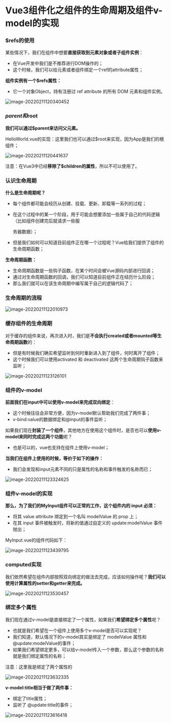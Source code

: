 # Vue3组件化之组件的生命周期及组件v-model的实现

### $refs的使用

某些情况下，我们在组件中想要**直接获取到元素对象或者子组件实例**： 

- 在Vue开发中我们是不推荐进行DOM操作的；
- 这个时候，我们可以给元素或者组件绑定一个ref的attribute属性； 

**组件实例有一个$refs属性：**

- 它一个对象Object，持有注册过 ref attribute 的所有 DOM 元素和组件实例。

![image-20220211120340452](D:\截图\03_vue3组件化\image-20220211120340452.png)



### $parent和$root

**我们可以通过$parent来访问父元素。**

HelloWorld.vue的实现：这里我们也可以通过$root来实现，因为App是我们的根组件；

![image-20220211120441637](D:\截图\03_vue3组件化\image-20220211120441637.png)

注意：在Vue3中已经**移除了$children的属性**，所以不可以使用了。



### 认识生命周期

**什么是生命周期呢？**

- 每个组件都可能会经历从创建、挂载、更新、卸载等一系列的过程； 

- 在这个过程中的某一个阶段，用于可能会想要添加一些属于自己的代码逻辑（比如组件创建完后就请求一些服

  务器数据）；

- 但是我们如何可以知道目前组件正在哪一个过程呢？Vue给我们提供了组件的生命周期函数； 

**生命周期函数：**

- 生命周期函数是一些钩子函数，在某个时间会被Vue源码内部进行回调； 
- 通过对生命周期函数的回调，我们可以知道目前组件正在经历什么阶段； 
- 那么我们就可以在该生命周期中编写属于自己的逻辑代码了；



### 生命周期的流程

![image-20220211122010973](D:\截图\03_vue3组件化\image-20220211122010973.png)



### 缓存组件的生命周期

对于缓存的组件来说，再次进入时，我们是**不会执行created或者mounted等生命周期函数**的：

- 但是有时候我们确实希望监听到何时重新进入到了组件，何时离开了组件；
- 这个时候我们可以使用activated 和 deactivated 这两个生命周期钩子函数来监听；

![image-20220211123126101](D:\截图\03_vue3组件化\image-20220211123126101.png)



### 组件的v-model

**前面我们在input中可以使用v-model来完成双向绑定**：

- 这个时候往往会非常方便，因为v-model默认帮助我们完成了两件事；
- v-bind:value的数据绑定和@input的事件监听； 

如果我们现在**封装了一个组件**，其他地方在使用这个组件时，是否也可以**使用v-model来同时完成这两个功能**呢？

- 也是可以的，vue也支持在组件上使用v-model； 

**当我们在组件上使用的时候，等价于如下的操作：**

- 我们会发现和input元素不同的只是属性的名称和事件触发的名称而已；

![image-20220211123324625](D:\截图\03_vue3组件化\image-20220211123324625.png)



### 组件v-model的实现

**那么，为了我们的MyInput组件可以正常的工作，这个组件内的 input 必须：**

- 将其 value attribute 绑定到一个名叫 modelValue 的 prop 上；
- 在其 input 事件被触发时，将新的值通过自定义的 update:modelValue 事件抛出；

MyInput.vue的组件代码如下：

![image-20220211123439795](D:\截图\03_vue3组件化\image-20220211123439795.png)



### computed实现

我们依然希望在组件内部按照双向绑定的做法去完成，应该如何操作呢？**我们可以使用计算属性的setter和getter来完成。**

![image-20220211123530457](D:\截图\03_vue3组件化\image-20220211123530457.png)



### 绑定多个属性

我们现在通过v-model是直接绑定了一个属性，如果我们**希望绑定多个属性**呢？ 

- 也就是我们希望在一个组件上使用多个v-model是否可以实现呢？
- 我们知道，默认情况下的v-model其实是绑定了 modelValue 属性和 @update:modelValue的事件；
- 如果我们希望绑定更多，可以给v-model传入一个参数，那么这个参数的名称就是我们绑定属性的名称； 

注意：这里我是绑定了两个属性的 

![image-20220211123632335](D:\截图\03_vue3组件化\image-20220211123632335.png)

**v-model:title相当于做了两件事：**

- 绑定了title属性； 
- 监听了 @update:title的事件；

![image-20220211123616418](D:\截图\03_vue3组件化\image-20220211123616418.png)